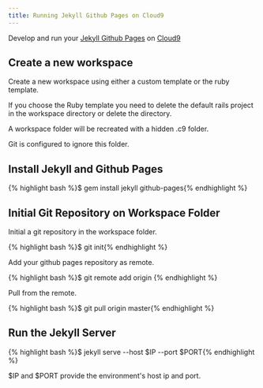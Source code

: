 ```yaml
---
title: Running Jekyll Github Pages on Cloud9
---
```


Develop and run your [Jekyll Github Pages](https://help.github.com/articles/using-jekyll-with-pages/) on [Cloud9](https://c9.io/?redirect=0)

## Create a new workspace

Create a new workspace using either a custom template or the ruby template.

If you choose the Ruby template you need to delete the default rails project in the workspace directory or delete the directory.

A workspace folder will be recreated with a hidden .c9 folder.

Git is configured to ignore this folder.

## Install Jekyll and Github Pages

{% highlight bash %}$ gem install jekyll github-pages{% endhighlight %}

## Initial Git Repository on Workspace Folder

Initial a git repository in the workspace folder.

{% highlight bash %}$ git init{% endhighlight %}

Add your github pages repository as remote.

{% highlight bash %}$ git remote add origin <your repository>{% endhighlight %}

Pull from the remote.

{% highlight bash %}$ git pull origin master{% endhighlight %}

## Run the Jekyll Server

{% highlight bash %}$ jekyll serve --host $IP --port $PORT{% endhighlight %}

$IP and $PORT provide the environment's host ip and port.



